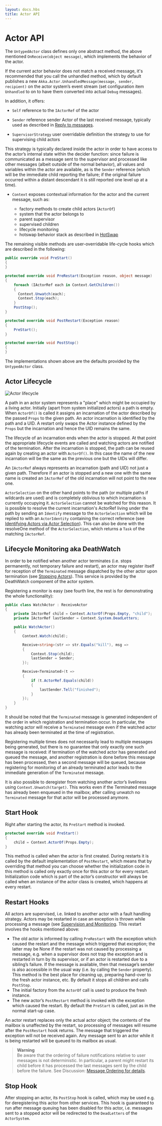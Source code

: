 ```yaml
---
layout: docs.hbs
title: Actor API
---
```

# Actor API
The `UntypedActor` class defines only one abstract method, the above mentioned `OnReceive(object message)`, which implements the behavior of the actor.

If the current actor behavior does not match a received message, it's recommended that you call the unhandled method, which by default publishes a new `Akka.Actor.UnhandledMessage(message, sender, recipient)` on the actor system’s event stream (set configuration item `Unhandled` to on to have them converted into actual `Debug` messages).

In addition, it offers:

* `Self` reference to the `IActorRef` of the actor

* `Sender` reference sender Actor of the last received message, typically used as described in [Reply to messages](reply-to-messages).

* `SupervisorStrategy` user overridable definition the strategy to use for supervising child actors

This strategy is typically declared inside the actor in order to have access to the actor’s internal state within the decider function: since failure is communicated as a message sent to the supervisor and processed like other messages (albeit outside of the normal behavior), all values and variables within the actor are available, as is the `Sender` reference (which will be the immediate child reporting the failure; if the original failure occurred within a distant descendant it is still reported one level up at a time).

* `Context` exposes contextual information for the actor and the current message, such as:

  * factory methods to create child actors (`ActorOf`)
  * system that the actor belongs to
  * parent supervisor
  * supervised children
  * lifecycle monitoring
  * hotswap behavior stack as described in [HotSwap](become/unbecome)

The remaining visible methods are user-overridable life-cycle hooks which are described in the following:

```csharp
public override void PreStart()
{
}

protected override void PreRestart(Exception reason, object message)
{
    foreach (IActorRef each in Context.GetChildren())
    {
      Context.Unwatch(each);
      Context.Stop(each);
    }
    PostStop();
}

protected override void PostRestart(Exception reason)
{
    PreStart();
}

protected override void PostStop()
{
}
```
The implementations shown above are the defaults provided by the `UntypedActor` class.

## Actor Lifecycle

![Actor lifecycle](../images/actor_lifecycle.png)

A path in an actor system represents a "place" which might be occupied by a living actor. Initially (apart from system initialized actors) a path is empty. When `ActorOf()` is called it assigns an incarnation of the actor described by the passed `Props` to the given path. An actor incarnation is identified by the path and a UID. A restart only swaps the Actor instance defined by the `Props` but the incarnation and hence the UID remains the same.

The lifecycle of an incarnation ends when the actor is stopped. At that point the appropriate lifecycle events are called and watching actors are notified of the termination. After the incarnation is stopped, the path can be reused again by creating an actor with `ActorOf()`. In this case the name of the new incarnation will be the same as the previous one but the UIDs will differ.

An `IActorRef` always represents an incarnation (path and UID) not just a given path. Therefore if an actor is stopped and a new one with the same name is created an `IActorRef` of the old incarnation will not point to the new one.

`ActorSelection` on the other hand points to the path (or multiple paths if wildcards are used) and is completely oblivious to which incarnation is currently occupying it. `ActorSelection` cannot be watched for this reason. It is possible to resolve the current incarnation's ActorRef living under the path by sending an `Identify` message to the `ActorSelection` which will be replied to with an `ActorIdentity` containing the correct reference (see [Identifying Actors via Actor Selection](identifying-actors-via-actor-selection)). This can also be done with the resolveOne method of the `ActorSelection`, which returns a `Task` of the matching `IActorRef`.

## Lifecycle Monitoring aka DeathWatch
In order to be notified when another actor terminates (i.e. stops permanently, not temporary failure and restart), an actor may register itself for reception of the `Terminated` message dispatched by the other actor upon termination (see [Stopping Actors](stopping-actors)). This service is provided by the DeathWatch component of the actor system.

Registering a monitor is easy (see fourth line, the rest is for demonstrating the whole functionality):

```csharp
public class WatchActor : ReceiveActor
{
    private IActorRef child = Context.ActorOf(Props.Empty, "child");
    private IActorRef lastSender = Context.System.DeadLetters;

    public WatchActor()
    {
        Context.Watch(child);

        Receive<string>(str => str.Equals("kill"), msg =>
        {
            Context.Stop(child);
            lastSender = Sender;
        });

        Receive<Terminated>(t =>
        {
            if (t.ActorRef.Equals(child))
            {
                lastSender.Tell("finished");
            }
        });
    }
}
```

It should be noted that the `Terminated` message is generated independent of the order in which registration and termination occur. In particular, the watching actor will receive a `Terminated` message even if the watched actor has already been terminated at the time of registration.

Registering multiple times does not necessarily lead to multiple messages being generated, but there is no guarantee that only exactly one such message is received: if termination of the watched actor has generated and queued the message, and another registration is done before this message has been processed, then a second message will be queued, because registering for monitoring of an already terminated actor leads to the immediate generation of the `Terminated` message.

It is also possible to deregister from watching another actor’s liveliness using `Context.Unwatch(target)`. This works even if the Terminated message has already been enqueued in the mailbox; after calling unwatch no `Terminated` message for that actor will be processed anymore.

## Start Hook
Right after starting the actor, its `PreStart` method is invoked.

```csharp
protected override void PreStart()
{
    child = Context.ActorOf(Props.Empty);
}
```

This method is called when the actor is first created. During restarts it is called by the default implementation of `PostRestart`, which means that by overriding that method you can choose whether the initialization code in this method is called only exactly once for this actor or for every restart. Initialization code which is part of the actor’s constructor will always be called when an instance of the actor class is created, which happens at every restart.

## Restart Hooks
All actors are supervised, i.e. linked to another actor with a fault handling strategy. Actors may be restarted in case an exception is thrown while processing a message (see [Supervision and Monitoring](supervision-and-monitoring). This restart involves the hooks mentioned above:

- The old actor is informed by calling `PreRestart` with the exception which caused the restart and the message which triggered that exception; the latter may be None if the restart was not caused by processing a message, e.g. when a supervisor does not trap the exception and is restarted in turn by its supervisor, or if an actor is restarted due to a sibling’s failure. If the message is available, then that message’s sender is also accessible in the usual way (i.e. by calling the `Sender` property).
  This method is the best place for cleaning up, preparing hand-over to the fresh actor instance, etc. By default it stops all children and calls `PostStop`.
- The initial factory from the `ActorOf` call is used to produce the fresh instance.
- The new actor’s `PostRestart` method is invoked with the exception which caused the restart. By default the `PreStart` is called, just as in the normal start-up case.

An actor restart replaces only the actual actor object; the contents of the mailbox is unaffected by the restart, so processing of messages will resume after the `PostRestart` hook returns. The message that triggered the exception will not be received again. Any message sent to an actor while it is being restarted will be queued to its mailbox as usual.

> **Warning**<br/>
Be aware that the ordering of failure notifications relative to user messages is not deterministic. In particular, a parent might restart its child before it has processed the last messages sent by the child before the failure. See Discussion: [Message Ordering for details](message-delivery-reliability#discussion-message-ordering).

## Stop Hook
After stopping an actor, its `PostStop` hook is called, which may be used e.g. for deregistering this actor from other services. This hook is guaranteed to run after message queuing has been disabled for this actor, i.e. messages sent to a stopped actor will be redirected to the `DeadLetters` of the `ActorSystem`.